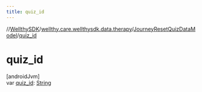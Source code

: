 ```yaml
---
title: quiz_id
---
```

//[WellthySDK](../../../index.html)/[wellthy.care.wellthysdk.data.therapy](../index.html)/[JourneyResetQuizDataModel](index.html)/[quiz_id](quiz_id.html)



# quiz_id



[androidJvm]\
var [quiz_id](quiz_id.html): [String](https://kotlinlang.org/api/latest/jvm/stdlib/kotlin/-string/index.html)




